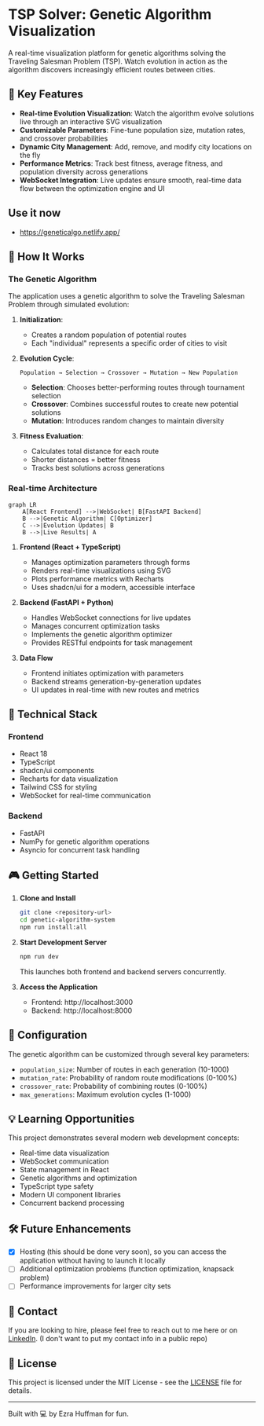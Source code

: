 # TSP Solver: Genetic Algorithm Visualization

A real-time visualization platform for genetic algorithms solving the Traveling Salesman Problem (TSP). Watch evolution in action as the algorithm discovers increasingly efficient routes between cities.

## 🌟 Key Features

- **Real-time Evolution Visualization**: Watch the algorithm evolve solutions live through an interactive SVG visualization
- **Customizable Parameters**: Fine-tune population size, mutation rates, and crossover probabilities
- **Dynamic City Management**: Add, remove, and modify city locations on the fly
- **Performance Metrics**: Track best fitness, average fitness, and population diversity across generations
- **WebSocket Integration**: Live updates ensure smooth, real-time data flow between the optimization engine and UI

## Use it now
- https://geneticalgo.netlify.app/


## 🧬 How It Works

### The Genetic Algorithm

The application uses a genetic algorithm to solve the Traveling Salesman Problem through simulated evolution:

1. **Initialization**: 
   - Creates a random population of potential routes
   - Each "individual" represents a specific order of cities to visit

2. **Evolution Cycle**:
   ```
   Population → Selection → Crossover → Mutation → New Population
   ```
   - **Selection**: Chooses better-performing routes through tournament selection
   - **Crossover**: Combines successful routes to create new potential solutions
   - **Mutation**: Introduces random changes to maintain diversity

3. **Fitness Evaluation**:
   - Calculates total distance for each route
   - Shorter distances = better fitness
   - Tracks best solutions across generations

### Real-time Architecture

```mermaid
graph LR
    A[React Frontend] -->|WebSocket| B[FastAPI Backend]
    B -->|Genetic Algorithm| C[Optimizer]
    C -->|Evolution Updates| B
    B -->|Live Results| A
```

1. **Frontend (React + TypeScript)**
   - Manages optimization parameters through forms
   - Renders real-time visualizations using SVG
   - Plots performance metrics with Recharts
   - Uses shadcn/ui for a modern, accessible interface

2. **Backend (FastAPI + Python)**
   - Handles WebSocket connections for live updates
   - Manages concurrent optimization tasks
   - Implements the genetic algorithm optimizer
   - Provides RESTful endpoints for task management

3. **Data Flow**
   - Frontend initiates optimization with parameters
   - Backend streams generation-by-generation updates
   - UI updates in real-time with new routes and metrics

## 🚀 Technical Stack

### Frontend
- React 18
- TypeScript
- shadcn/ui components
- Recharts for data visualization
- Tailwind CSS for styling
- WebSocket for real-time communication

### Backend
- FastAPI
- NumPy for genetic algorithm operations
- Asyncio for concurrent task handling

## 🎮 Getting Started

1. **Clone and Install**
   ```bash
   git clone <repository-url>
   cd genetic-algorithm-system
   npm run install:all
   ```

2. **Start Development Server**
   ```bash
   npm run dev
   ```
   This launches both frontend and backend servers concurrently.

3. **Access the Application**
   - Frontend: http://localhost:3000
   - Backend: http://localhost:8000

## 🔧 Configuration

The genetic algorithm can be customized through several key parameters:

- `population_size`: Number of routes in each generation (10-1000)
- `mutation_rate`: Probability of random route modifications (0-100%)
- `crossover_rate`: Probability of combining routes (0-100%)
- `max_generations`: Maximum evolution cycles (1-1000)

## 💡 Learning Opportunities

This project demonstrates several modern web development concepts:

- Real-time data visualization
- WebSocket communication
- State management in React
- Genetic algorithms and optimization
- TypeScript type safety
- Modern UI component libraries
- Concurrent backend processing

## 🛠️ Future Enhancements

- [X] Hosting (this should be done very soon), so you can access the application without having to launch it locally
- [ ] Additional optimization problems (function optimization, knapsack problem)
- [ ] Performance improvements for larger city sets

## 🤝 Contact

If you are looking to hire, please feel free to reach out to me here or on [LinkedIn](https://www.linkedin.com/in/ezra-huffman/). (I don't want to put my contact info in a public repo)

## 📝 License

This project is licensed under the MIT License - see the [LICENSE](LICENSE) file for details.

---

Built with 💻 by Ezra Huffman for fun.

